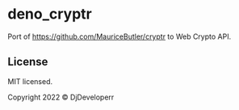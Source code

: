 # deno_cryptr

Port of https://github.com/MauriceButler/cryptr to Web Crypto API.

## License

MIT licensed.

Copyright 2022 © DjDeveloperr

